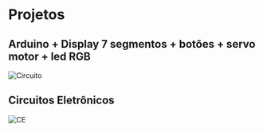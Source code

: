 # Projetos
## Arduino + Display 7 segmentos + botões + servo motor + led RGB

![Circuito](https://github.com/LeonidasEngineer/Projetos/blob/Imagens/image.png)

## Circuitos Eletrônicos

![CE](https://github.com/LeonidasEngineer/Projetos/blob/Imagens/CE.png)
